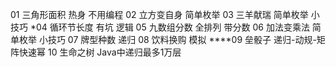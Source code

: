01 三角形面积 热身 不用编程
02 立方变自身 简单枚举
03 三羊献瑞 简单枚举 小技巧
*04 循环节长度 有坑 逻辑
05 九数组分数 全排列 带分数
06 加法变乘法 简单枚举 小技巧
07 牌型种数 递归
08 饮料换购 模拟
****09 垒骰子 递归-动规-矩阵快速幂
10 生命之树 Java中递归最多1万层

